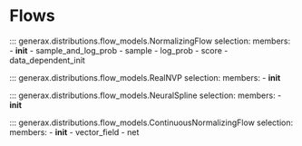 # Flows

::: generax.distributions.flow_models.NormalizingFlow
    selection:
        members:
            - __init__
            - sample_and_log_prob
            - sample
            - log_prob
            - score
            - data_dependent_init

::: generax.distributions.flow_models.RealNVP
    selection:
        members:
            - __init__

::: generax.distributions.flow_models.NeuralSpline
    selection:
        members:
            - __init__

::: generax.distributions.flow_models.ContinuousNormalizingFlow
    selection:
        members:
            - __init__
            - vector_field
            - net